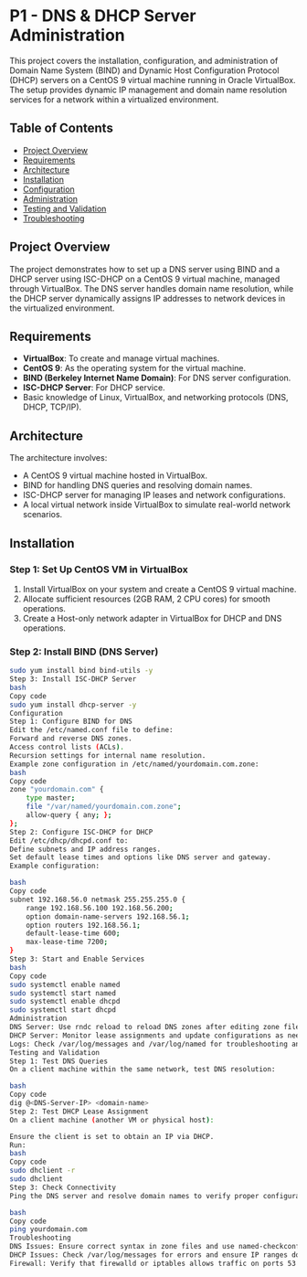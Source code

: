 # P1 - DNS & DHCP Server Administration

This project covers the installation, configuration, and administration of Domain Name System (BIND) and Dynamic Host Configuration Protocol (DHCP) servers on a CentOS 9 virtual machine running in Oracle VirtualBox. The setup provides dynamic IP management and domain name resolution services for a network within a virtualized environment.

## Table of Contents
- [Project Overview](#project-overview)
- [Requirements](#requirements)
- [Architecture](#architecture)
- [Installation](#installation)
- [Configuration](#configuration)
- [Administration](#administration)
- [Testing and Validation](#testing-and-validation)
- [Troubleshooting](#troubleshooting)


## Project Overview
The project demonstrates how to set up a DNS server using BIND and a DHCP server using ISC-DHCP on a CentOS 9 virtual machine, managed through VirtualBox. The DNS server handles domain name resolution, while the DHCP server dynamically assigns IP addresses to network devices in the virtualized environment.

## Requirements
- **VirtualBox**: To create and manage virtual machines.
- **CentOS 9**: As the operating system for the virtual machine.
- **BIND (Berkeley Internet Name Domain)**: For DNS server configuration.
- **ISC-DHCP Server**: For DHCP service.
- Basic knowledge of Linux, VirtualBox, and networking protocols (DNS, DHCP, TCP/IP).

## Architecture
The architecture involves:
- A CentOS 9 virtual machine hosted in VirtualBox.
- BIND for handling DNS queries and resolving domain names.
- ISC-DHCP server for managing IP leases and network configurations.
- A local virtual network inside VirtualBox to simulate real-world network scenarios.

## Installation
### Step 1: Set Up CentOS VM in VirtualBox
1. Install VirtualBox on your system and create a CentOS 9 virtual machine.
2. Allocate sufficient resources (2GB RAM, 2 CPU cores) for smooth operations.
3. Create a Host-only network adapter in VirtualBox for DHCP and DNS operations.

### Step 2: Install BIND (DNS Server)
```bash
sudo yum install bind bind-utils -y
Step 3: Install ISC-DHCP Server
bash
Copy code
sudo yum install dhcp-server -y
Configuration
Step 1: Configure BIND for DNS
Edit the /etc/named.conf file to define:
Forward and reverse DNS zones.
Access control lists (ACLs).
Recursion settings for internal name resolution.
Example zone configuration in /etc/named/yourdomain.com.zone:
bash
Copy code
zone "yourdomain.com" {
    type master;
    file "/var/named/yourdomain.com.zone";
    allow-query { any; };
};
Step 2: Configure ISC-DHCP for DHCP
Edit /etc/dhcp/dhcpd.conf to:
Define subnets and IP address ranges.
Set default lease times and options like DNS server and gateway.
Example configuration:

bash
Copy code
subnet 192.168.56.0 netmask 255.255.255.0 {
    range 192.168.56.100 192.168.56.200;
    option domain-name-servers 192.168.56.1;
    option routers 192.168.56.1;
    default-lease-time 600;
    max-lease-time 7200;
}
Step 3: Start and Enable Services
bash
Copy code
sudo systemctl enable named
sudo systemctl start named
sudo systemctl enable dhcpd
sudo systemctl start dhcpd
Administration
DNS Server: Use rndc reload to reload DNS zones after editing zone files.
DHCP Server: Monitor lease assignments and update configurations as needed. Ensure the correct IP range is defined.
Logs: Check /var/log/messages and /var/log/named for troubleshooting and monitoring server health.
Testing and Validation
Step 1: Test DNS Queries
On a client machine within the same network, test DNS resolution:

bash
Copy code
dig @<DNS-Server-IP> <domain-name>
Step 2: Test DHCP Lease Assignment
On a client machine (another VM or physical host):

Ensure the client is set to obtain an IP via DHCP.
Run:
bash
Copy code
sudo dhclient -r
sudo dhclient
Step 3: Check Connectivity
Ping the DNS server and resolve domain names to verify proper configuration:

bash
Copy code
ping yourdomain.com
Troubleshooting
DNS Issues: Ensure correct syntax in zone files and use named-checkconf and named-checkzone for validation.
DHCP Issues: Check /var/log/messages for errors and ensure IP ranges do not conflict with the host network.
Firewall: Verify that firewalld or iptables allows traffic on ports 53 (DNS) and 67/68 (DHCP).
